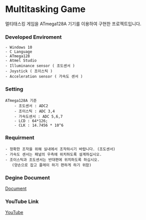 # Multitasking Game
멀티태스킹 게임을 ATmega128A 기기를 이용하여 구현한 프로젝트입니다.

### Developed Enviroment
    - Windows 10
    - C Language
    - ATmega128
    - Atmel Studio
    - Illuminance sensor ( 조도센서 )
    - Joystick ( 조이스틱 )
    - Acceleration sensor ( 가속도 센서 ) 


### Setting
    ATmega128A 기준
        - 조도센서 : ADC2
        - 조이스틱 : ADC 3,4
        - 가속도센서 : ADC 5,6,7
        - LCD : 64*126;
        - CLK : 14.7456 * 10^6


### Requirment
    - 정확한 조작을 위해 실내에서 조작하시기 바랍니다. (조도센서)
    - 가속도 센서는 패널의 우측에 위치하도록 설계하십시오.
    - 조이스틱과 조도센서는 반대편에 위치하도록 하십시오.
       (양손으로 잡고 플레이 하기 편하게 하기 위함)


### Degine Document
  [Document]() 

### YouTube Link
  [YouTube](https://www.youtube.com/watch?v=N7OBNkm8KTM&feature=youtu.be)
